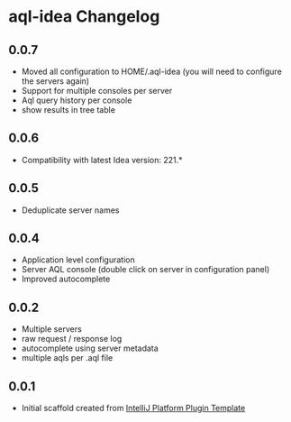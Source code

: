 <!-- Keep a Changelog guide -> https://keepachangelog.com -->

# aql-idea Changelog

## 0.0.7
- Moved all configuration to HOME/.aql-idea (you will need to configure the servers again)
- Support for multiple consoles per server
- Aql query history per console
- show results in tree table

## 0.0.6
- Compatibility with latest Idea version: 221.*

## 0.0.5
- Deduplicate server names

## 0.0.4
- Application level configuration
- Server AQL console (double click on server in configuration panel)
- Improved autocomplete

## 0.0.2
- Multiple servers
- raw request / response log
- autocomplete using server metadata
- multiple aqls per .aql file

## 0.0.1
- Initial scaffold created from [IntelliJ Platform Plugin Template](https://github.com/JetBrains/intellij-platform-plugin-template)
